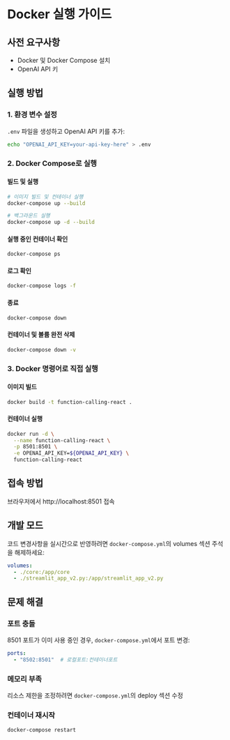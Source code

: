 # Docker 실행 가이드

## 사전 요구사항
- Docker 및 Docker Compose 설치
- OpenAI API 키

## 실행 방법

### 1. 환경 변수 설정
`.env` 파일을 생성하고 OpenAI API 키를 추가:
```bash
echo "OPENAI_API_KEY=your-api-key-here" > .env
```

### 2. Docker Compose로 실행

#### 빌드 및 실행
```bash
# 이미지 빌드 및 컨테이너 실행
docker-compose up --build

# 백그라운드 실행
docker-compose up -d --build
```

#### 실행 중인 컨테이너 확인
```bash
docker-compose ps
```

#### 로그 확인
```bash
docker-compose logs -f
```

#### 종료
```bash
docker-compose down
```

#### 컨테이너 및 볼륨 완전 삭제
```bash
docker-compose down -v
```

### 3. Docker 명령어로 직접 실행

#### 이미지 빌드
```bash
docker build -t function-calling-react .
```

#### 컨테이너 실행
```bash
docker run -d \
  --name function-calling-react \
  -p 8501:8501 \
  -e OPENAI_API_KEY=${OPENAI_API_KEY} \
  function-calling-react
```

## 접속 방법
브라우저에서 http://localhost:8501 접속

## 개발 모드
코드 변경사항을 실시간으로 반영하려면 `docker-compose.yml`의 volumes 섹션 주석을 해제하세요:

```yaml
volumes:
  - ./core:/app/core
  - ./streamlit_app_v2.py:/app/streamlit_app_v2.py
```

## 문제 해결

### 포트 충돌
8501 포트가 이미 사용 중인 경우, `docker-compose.yml`에서 포트 변경:
```yaml
ports:
  - "8502:8501"  # 로컬포트:컨테이너포트
```

### 메모리 부족
리소스 제한을 조정하려면 `docker-compose.yml`의 deploy 섹션 수정

### 컨테이너 재시작
```bash
docker-compose restart
```